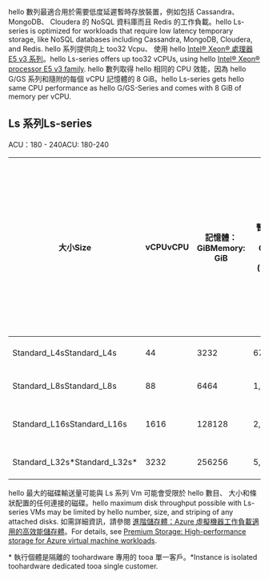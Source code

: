 
<span data-ttu-id="64374-101">hello 數列最適合用於需要低度延遲暫時存放裝置，例如包括 Cassandra、 MongoDB、 Cloudera 的 NoSQL 資料庫而且 Redis 的工作負載。</span><span class="sxs-lookup"><span data-stu-id="64374-101">hello Ls-series is optimized for workloads that require low latency temporary storage, like NoSQL databases including Cassandra, MongoDB, Cloudera, and Redis.</span></span> <span data-ttu-id="64374-102">hello 系列提供向上 too32 Vcpu、 使用 hello [Intel® Xeon® 處理器 E5 v3 系列](http://www.intel.com/content/www/us/en/processors/xeon/xeon-e5-solutions.html)。</span><span class="sxs-lookup"><span data-stu-id="64374-102">hello Ls-series offers up too32 vCPUs, using hello [Intel® Xeon® processor E5 v3 family](http://www.intel.com/content/www/us/en/processors/xeon/xeon-e5-solutions.html).</span></span> <span data-ttu-id="64374-103">hello 數列取得 hello 相同的 CPU 效能，因為 hello G/GS 系列和隨附的每個 vCPU 記憶體的 8 GiB。</span><span class="sxs-lookup"><span data-stu-id="64374-103">hello Ls-series gets hello same CPU performance as hello G/GS-Series and comes with 8 GiB of memory per vCPU.</span></span>  

## <a name="ls-series"></a><span data-ttu-id="64374-104">Ls 系列</span><span class="sxs-lookup"><span data-stu-id="64374-104">Ls-series</span></span>

<span data-ttu-id="64374-105">ACU：180 - 240</span><span class="sxs-lookup"><span data-stu-id="64374-105">ACU: 180-240</span></span>
 
| <span data-ttu-id="64374-106">大小</span><span class="sxs-lookup"><span data-stu-id="64374-106">Size</span></span>          | <span data-ttu-id="64374-107">vCPU</span><span class="sxs-lookup"><span data-stu-id="64374-107">vCPU</span></span> | <span data-ttu-id="64374-108">記憶體：GiB</span><span class="sxs-lookup"><span data-stu-id="64374-108">Memory: GiB</span></span> | <span data-ttu-id="64374-109">暫存儲存體 (SSD) GiB</span><span class="sxs-lookup"><span data-stu-id="64374-109">Temp storage (SSD) GiB</span></span> | <span data-ttu-id="64374-110">最大資料磁碟</span><span class="sxs-lookup"><span data-stu-id="64374-110">Max data disks</span></span> | <span data-ttu-id="64374-111">最大快取和暫存儲存體輸送量︰IOPS / MBps (以 GiB 為單位的快取大小)</span><span class="sxs-lookup"><span data-stu-id="64374-111">Max cached and temp storage throughput: IOPS / MBps (cache size in GiB)</span></span> | <span data-ttu-id="64374-112">最大取消快取的磁碟輸送量︰IOPS / MBps</span><span class="sxs-lookup"><span data-stu-id="64374-112">Max uncached disk throughput: IOPS / MBps</span></span> | <span data-ttu-id="64374-113">最大 NIC/預期的網路效能 (Mbps)</span><span class="sxs-lookup"><span data-stu-id="64374-113">Max NICs / Expected network performance (Mbps)</span></span> | 
|---------------|-----------|-------------|--------------------------|----------------|-------------------------------------------------------------|-------------------------------------------|------------------------------| 
| <span data-ttu-id="64374-114">Standard_L4s</span><span class="sxs-lookup"><span data-stu-id="64374-114">Standard_L4s</span></span>  | <span data-ttu-id="64374-115">4</span><span class="sxs-lookup"><span data-stu-id="64374-115">4</span></span>    | <span data-ttu-id="64374-116">32</span><span class="sxs-lookup"><span data-stu-id="64374-116">32</span></span>   | <span data-ttu-id="64374-117">678</span><span class="sxs-lookup"><span data-stu-id="64374-117">678</span></span>   | <span data-ttu-id="64374-118">8</span><span class="sxs-lookup"><span data-stu-id="64374-118">8</span></span>              | <span data-ttu-id="64374-119">NA / NA (0)</span><span class="sxs-lookup"><span data-stu-id="64374-119">NA / NA (0)</span></span>          | <span data-ttu-id="64374-120">5,000 / 125</span><span class="sxs-lookup"><span data-stu-id="64374-120">5,000 / 125</span></span>                               | <span data-ttu-id="64374-121">2 / 4000</span><span class="sxs-lookup"><span data-stu-id="64374-121">2 / 4000</span></span>       | 
| <span data-ttu-id="64374-122">Standard_L8s</span><span class="sxs-lookup"><span data-stu-id="64374-122">Standard_L8s</span></span>  | <span data-ttu-id="64374-123">8</span><span class="sxs-lookup"><span data-stu-id="64374-123">8</span></span>    | <span data-ttu-id="64374-124">64</span><span class="sxs-lookup"><span data-stu-id="64374-124">64</span></span>   | <span data-ttu-id="64374-125">1,388</span><span class="sxs-lookup"><span data-stu-id="64374-125">1,388</span></span> | <span data-ttu-id="64374-126">16</span><span class="sxs-lookup"><span data-stu-id="64374-126">16</span></span>             | <span data-ttu-id="64374-127">NA / NA (0)</span><span class="sxs-lookup"><span data-stu-id="64374-127">NA / NA (0)</span></span>          | <span data-ttu-id="64374-128">10,000 / 250</span><span class="sxs-lookup"><span data-stu-id="64374-128">10,000 / 250</span></span>                              | <span data-ttu-id="64374-129">4 / 8000</span><span class="sxs-lookup"><span data-stu-id="64374-129">4 / 8000</span></span>  | 
| <span data-ttu-id="64374-130">Standard_L16s</span><span class="sxs-lookup"><span data-stu-id="64374-130">Standard_L16s</span></span> | <span data-ttu-id="64374-131">16</span><span class="sxs-lookup"><span data-stu-id="64374-131">16</span></span>   | <span data-ttu-id="64374-132">128</span><span class="sxs-lookup"><span data-stu-id="64374-132">128</span></span>  | <span data-ttu-id="64374-133">2,807</span><span class="sxs-lookup"><span data-stu-id="64374-133">2,807</span></span> | <span data-ttu-id="64374-134">32</span><span class="sxs-lookup"><span data-stu-id="64374-134">32</span></span>             | <span data-ttu-id="64374-135">NA / NA (0)</span><span class="sxs-lookup"><span data-stu-id="64374-135">NA / NA (0)</span></span>          | <span data-ttu-id="64374-136">20,000 / 500</span><span class="sxs-lookup"><span data-stu-id="64374-136">20,000 / 500</span></span>                              | <span data-ttu-id="64374-137">8 / 6000 - 16000 &#8224;</span><span class="sxs-lookup"><span data-stu-id="64374-137">8 / 6000 - 16000 &#8224;</span></span> | 
| <span data-ttu-id="64374-138">Standard_L32s*</span><span class="sxs-lookup"><span data-stu-id="64374-138">Standard_L32s*</span></span> | <span data-ttu-id="64374-139">32</span><span class="sxs-lookup"><span data-stu-id="64374-139">32</span></span> | <span data-ttu-id="64374-140">256</span><span class="sxs-lookup"><span data-stu-id="64374-140">256</span></span>  | <span data-ttu-id="64374-141">5,630</span><span class="sxs-lookup"><span data-stu-id="64374-141">5,630</span></span> | <span data-ttu-id="64374-142">64</span><span class="sxs-lookup"><span data-stu-id="64374-142">64</span></span>             | <span data-ttu-id="64374-143">NA / NA (0)</span><span class="sxs-lookup"><span data-stu-id="64374-143">NA / NA (0)</span></span>          | <span data-ttu-id="64374-144">40,000 / 1,000</span><span class="sxs-lookup"><span data-stu-id="64374-144">40,000 / 1,000</span></span>                            | <span data-ttu-id="64374-145">8 / 20000</span><span class="sxs-lookup"><span data-stu-id="64374-145">8 / 20000</span></span> | 
 

<span data-ttu-id="64374-146">hello 最大的磁碟輸送量可能與 Ls 系列 Vm 可能會受限於 hello 數目、 大小和條狀配置的任何連接的磁碟。</span><span class="sxs-lookup"><span data-stu-id="64374-146">hello maximum disk throughput  possible with Ls-series VMs may be limited by hello number, size, and striping of any attached disks.</span></span> <span data-ttu-id="64374-147">如需詳細資訊，請參閱 [進階儲存體：Azure 虛擬機器工作負載適用的高效能儲存體](../articles/storage/common/storage-premium-storage.md)。</span><span class="sxs-lookup"><span data-stu-id="64374-147">For details, see [Premium Storage: High-performance storage for Azure virtual machine workloads](../articles/storage/common/storage-premium-storage.md).</span></span> 

<span data-ttu-id="64374-148">* 執行個體是隔離的 toohardware 專用的 tooa 單一客戶。</span><span class="sxs-lookup"><span data-stu-id="64374-148">*Instance is isolated toohardware dedicated tooa single customer.</span></span>

